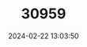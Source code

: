 ---
title: "30959"
category: "Quercus tomentella"
draft: false
date: 2024-02-22 13:03:50
languages:
  English: ["Island Oak"]
---
